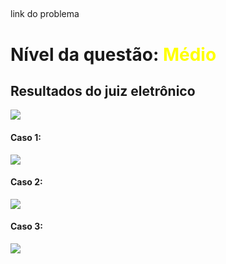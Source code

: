## 

link do problema

# Nível da questão:  <span style="color: yellow;">Médio</span>

## Resultados do juiz eletrônico
![](/Grafos2/Assets/Question1media_result.png)


#### Caso 1:
![](/Grafos2/Assets/Question1media_case1.png)

#### Caso 2:
![](/Grafos2/Assets/Question1media_case2.png)

#### Caso 3:

![](/Grafos2/Assets/Question1media_Case3.png)